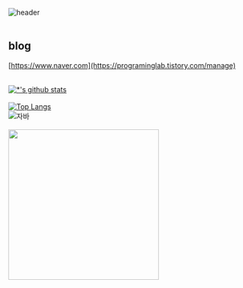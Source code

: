 ![header](https://capsule-render.vercel.app/api?type=rounded&color=gradient&text=^^%20개발%20&&animation=twinkling)
<br/>
<br/>
## blog ##
[https://www.naver.com](https://programinglab.tistory.com/manage)
<br/>
<br/>

[![*'s github stats](https://github-readme-stats.vercel.app/api?username=forkki&show_icons=true&theme=gruvbox)](https://github.com/forkki)
<br/>
<br/>
[![Top Langs](https://github-readme-stats.vercel.app/api/top-langs/?username=forkki&layout=compact)](https://github.com/forkki/githubreadme-stats)
<br/>
![자바](https://img.shields.io/badge/-자바-007396?style=flat&logo=Java&logoColor=ffffff)
<br/>
<br/>
<image src='images/yc04.jpg' width=300 heigt=300/>
